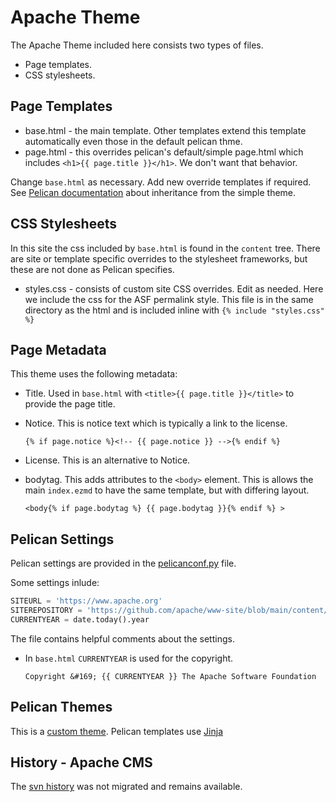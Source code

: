 # Apache Theme

The Apache Theme included here consists two types of files.

- Page templates.
- CSS stylesheets.

## Page Templates

- base.html - the main template. Other templates extend this template automatically even those in the default pelican thme.
- page.html - this overrides pelican's default/simple page.html which includes `<h1>{{ page.title }}</h1>`.
  We don't want that behavior.

Change `base.html` as necessary. Add new override templates if required.
See [Pelican documentation](https://docs.getpelican.com/en/latest/themes.html#inheritance) about inheritance from the simple theme.

## CSS Stylesheets

In this site the css included by `base.html` is found in the `content` tree.
There are site or template specific overrides to the stylesheet frameworks, but these are not done as Pelican specifies.

- styles.css - consists of custom site CSS overrides. Edit as needed. Here we include the css for the ASF permalink style.
  This file is in the same directory as the html and is included inline with `{% include "styles.css" %}`

## Page Metadata

This theme uses the following metadata:

- Title. Used in `base.html` with `<title>{{ page.title }}</title>` to provide the page title.

- Notice. This is notice text which is typically a link to the license.

  `{% if page.notice %}<!-- {{ page.notice }} -->{% endif %}`

- License. This is an alternative to Notice.

- bodytag. This adds attributes to the `<body>` element.
  This is allows the main `index.ezmd` to have the same template, but with differing layout.

  `<body{% if page.bodytag %} {{ page.bodytag }}{% endif %} >`   

## Pelican Settings

Pelican settings are provided in the [pelicanconf.py](../../../pelicanconf.py) file.

Some settings inlude:

~~~python
SITEURL = 'https://www.apache.org'
SITEREPOSITORY = 'https://github.com/apache/www-site/blob/main/content/'
CURRENTYEAR = date.today().year
~~~

The file contains helpful comments about the settings.

- In `base.html` `CURRENTYEAR` is used for the copyright.

  `Copyright &#169; {{ CURRENTYEAR }} The Apache Software Foundation`


## Pelican Themes

This is a [custom theme][1]. Pelican templates use [Jinja][2]

## History - Apache CMS

The [svn history](https://svn.apache.org/viewvc/infrastructure/site/trunk/templates) was not migrated and remains available.


[1]: https://docs.getpelican.com/en/latest/themes.html
[2]: https://jinja.palletsprojects.com/en/3.0.x/
